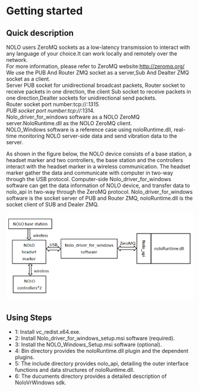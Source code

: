 # Getting started
## Quick description  
NOLO users ZeroMQ sockets as a low-latency transmission to interact with any language of your choice.It can work locally and remotely over the network.  
For more information, please refer to ZeroMQ website:http://zeromq.org/ We use the PUB And Router ZMQ socket as a server,Sub And Dealter ZMQ socket as a client.  
Server PUB socket for unidirectional broadcast packets, Router socket to receive packets in one direction, the client Sub socket to receive packets in one direction,Dealter sockets for unidirectional send packets.   
Router socket port number:tcp://*:1315.  
PUB socket port number:tcp://*:1314.  
Nolo_driver_for_windows software as a NOLO ZeroMQ server.NoloRuntime.dll as the NOLO ZeroMQ client.  
NOLO_Windows software is a reference case using noloRuntime.dll, real-time monitoring NOLO server-side data and send vibration data to the server.  

As shown in the figure below, the NOLO device consists of a base station, a headset marker and two controllers, the base station and the controllers interact with the headset marker in a wireless communication. The headset marker gather the data and communicate with computer in two-way through the USB protocol. Computer-side Nolo_driver_for_windows software can get the data information of NOLO device, and transfer data to nolo_api in two-way through the ZeroMQ protocol. Nolo_driver_for_windows software is the socket server of PUB and Router ZMQ, noloRuntime.dll is the socket client of SUB and Dealer ZMQ.  
<div><img src="./startmessage.PNG"></div>  

## Using Steps
* 1: Install vc_redist.x64.exe.   
* 2: Install Nolo_driver_for_windows_setup.msi software (required).   
* 3: Install the NOLO_Windows_Setup.msi software (optional).  
* 4: Bin directory provides the noloRuntime.dll plugin and the dependent plugins.  
* 5: The include directory provides nolo_api, detailing the outer interface functions and data structures of noloRuntime.dll.  
* 6: The ducuments directory provides a detailed description of NoloVrWindows sdk.
    
      

